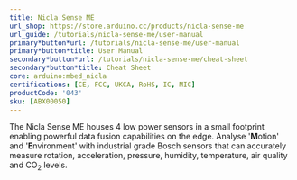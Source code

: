 ```yaml
---
title: Nicla Sense ME
url_shop: https://store.arduino.cc/products/nicla-sense-me
url_guide: /tutorials/nicla-sense-me/user-manual
primary*button*url: /tutorials/nicla-sense-me/user-manual
primary*button*title: User Manual
secondary*button*url: /tutorials/nicla-sense-me/cheat-sheet
secondary*button*title: Cheat Sheet
core: arduino:mbed_nicla
certifications: [CE, FCC, UKCA, RoHS, IC, MIC]
productCode: '043'
sku: [ABX00050]
---
```


The Nicla Sense ME houses 4 low power sensors in a small footprint enabling powerful data fusion capabilities on the edge. Analyse '**M**otion' and '**E**nvironment' with industrial grade Bosch sensors that can accurately measure rotation, acceleration, pressure, humidity, temperature, air quality and CO<sub>2</sub> levels.
